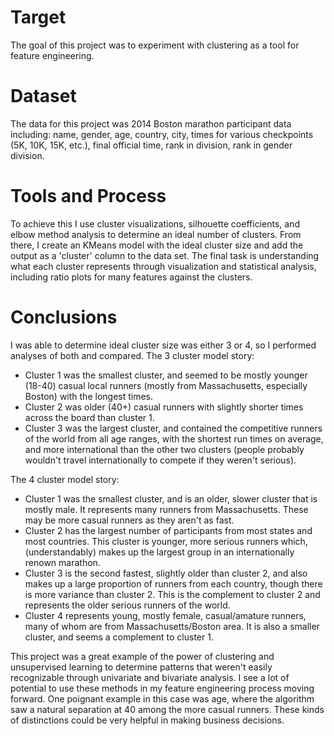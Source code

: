 # Target
The goal of this project was to experiment with clustering as a tool for feature engineering.

# Dataset
The data for this project was 2014 Boston marathon participant data including: name, gender, age, country, city, times for various checkpoints (5K, 10K, 15K, etc.), final official time, rank in division, rank in gender division. 

# Tools and Process
To achieve this I use cluster visualizations, silhouette coefficients, and elbow method analysis to determine an ideal number of clusters. From there, I create an KMeans model with the ideal cluster size and add the output as a 'cluster' column to the data set. The final task is understanding what each cluster represents through visualization and statistical analysis, including ratio plots for many features against the clusters.

# Conclusions
I was able to determine ideal cluster size was either 3 or 4, so I performed analyses of both and compared. 
The 3 cluster model story:
- Cluster 1 was the smallest cluster, and seemed to be mostly younger (18-40) casual local runners (mostly from Massachusetts, especially Boston) with the longest times.
- Cluster 2 was older (40+) casual runners with slightly shorter times across the board than cluster 1.
- Cluster 3 was the largest cluster, and contained the competitive runners of the world from all age ranges, with the shortest run times on average, and more international than the other two clusters (people probably wouldn't travel internationally to compete if they weren't serious).

The 4 cluster model story:
- Cluster 1 was the smallest cluster, and is an older, slower cluster that is mostly male. It represents many runners from Massachusetts. These may be more casual runners as they aren't as fast.
- Cluster 2 has the largest number of participants from most states and most countries. This cluster is younger, more serious runners which, (understandably) makes up the largest group in an internationally renown marathon.
- Cluster 3 is the second fastest, slightly older than cluster 2, and also makes up a large proportion of runners from each country, though there is more variance than cluster 2. This is the complement to cluster 2 and represents the older serious runners of the world.
- Cluster 4 represents young, mostly female, casual/amature runners, many of whom are from Massachusetts/Boston area. It is also a smaller cluster, and seems a complement to cluster 1.

This project was a great example of the power of clustering and unsupervised learning to determine patterns that weren't easily recognizable through univariate and bivariate analysis. I see a lot of potential to use these methods in my feature engineering process moving forward. One poignant example in this case was age, where the algorithm saw a natural separation at 40 among the more casual runners. These kinds of distinctions could be very helpful in making business decisions.
